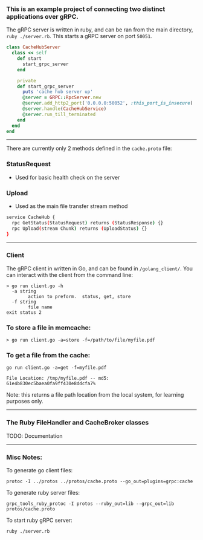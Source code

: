 ### This is an example project of connecting two distinct applications over gRPC.  


The gRPC server is written in ruby, and can be ran from the main directory, `ruby ./server.rb`.  This starts a gRPC server on port `50051`.

```ruby
class CacheHubServer
  class << self
    def start
      start_grpc_server
    end

    private
    def start_grpc_server
      puts 'cache hub server up'
      @server = GRPC::RpcServer.new
      @server.add_http2_port('0.0.0.0:50052', :this_port_is_insecure)
      @server.handle(CacheHubService)
      @server.run_till_terminated
    end
  end
end
```
---

There are currently only 2 methods defined in the `cache.proto` file:

### StatusRequest
- Used for basic health check on the server

### Upload
- Used as the main file transfer stream method

```bash
service CacheHub {
  rpc GetStatus(StatusRequest) returns (StatusResponse) {}
  rpc Upload(stream Chunk) returns (UploadStatus) {}
}
```
---
### Client
The gRPC client in written in Go, and can be found in `/golang_client/`.  You can interact with the client from the command line:

```
> go run client.go -h
  -a string
        action to preform.  status, get, store
  -f string
        file name
exit status 2
```

### To store a file in memcache:

`> go run client.go -a=store -f=/path/to/file/myfile.pdf`


### To get a file from the cache:

`go run client.go -a=get -f=myfile.pdf`

`File Location: /tmp/myfile.pdf -- md5: 61e4b830ec5baea0fa9ff430e8ddcfa7% `
 
Note: this returns a file path location from the local system, for learning purposes only.


---

### The Ruby FileHandler and CacheBroker classes

TODO:  Documentation




---
### Misc Notes:

To generate go client files:

`protoc -I ../protos ../protos/cache.proto --go_out=plugins=grpc:cache`


To generate ruby server files:

`grpc_tools_ruby_protoc -I protos --ruby_out=lib --grpc_out=lib protos/cache.proto`


To start ruby gRPC server:

`ruby ./server.rb`
